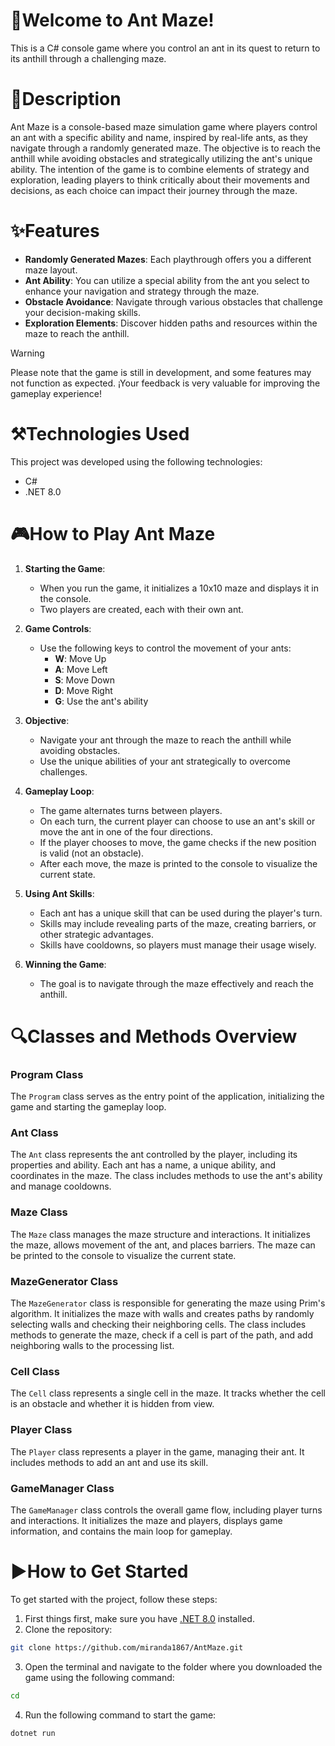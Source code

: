 # 🐜Welcome to Ant Maze! 
This is a C# console game where you control an ant in its quest to return to its anthill through a challenging maze.

# 📃Description  
Ant Maze is a console-based maze simulation game where players control an ant with a specific ability and name, inspired by real-life ants, as they navigate through a randomly generated maze. The objective is to reach the anthill while avoiding obstacles and strategically utilizing the ant's unique ability. The intention of the game is to combine elements of strategy and exploration, leading players to think critically about their movements and decisions, as each choice can impact their journey through the maze.

# ✨Features
- **Randomly Generated Mazes**: Each playthrough offers you a different maze layout.
- **Ant Ability**: You can utilize a special ability from the ant you select to enhance your navigation and strategy through the maze.
- **Obstacle Avoidance**: Navigate through various obstacles that challenge your decision-making skills.
- **Exploration Elements**: Discover hidden paths and resources within the maze to reach the anthill.

> [!WARNING] 
> Please note that the game is still in development, and some features may not function as expected. ¡Your feedback is very valuable for improving the gameplay experience!

# ⚒️Technologies Used
This project was developed using the following technologies:
- C#
- .NET 8.0

# 🎮How to Play Ant Maze

1. **Starting the Game**:
   - When you run the game, it initializes a 10x10 maze and displays it in the console.
   - Two players are created, each with their own ant.

2. **Game Controls**:
   - Use the following keys to control the movement of your ants:
     - **W**: Move Up
     - **A**: Move Left
     - **S**: Move Down
     - **D**: Move Right
     - **G**: Use the ant's ability

3. **Objective**:
   - Navigate your ant through the maze to reach the anthill while avoiding obstacles.
   - Use the unique abilities of your ant strategically to overcome challenges.

4. **Gameplay Loop**:
   - The game alternates turns between players.
   - On each turn, the current player can choose to use an ant's skill or move the ant in one of the four directions.
   - If the player chooses to move, the game checks if the new position is valid (not an obstacle).
   - After each move, the maze is printed to the console to visualize the current state.

5. **Using Ant Skills**:
   - Each ant has a unique skill that can be used during the player's turn.
   - Skills may include revealing parts of the maze, creating barriers, or other strategic advantages.
   - Skills have cooldowns, so players must manage their usage wisely.

6. **Winning the Game**:
   - The goal is to navigate through the maze effectively and reach the anthill.

# 🔍Classes and Methods Overview

### Program Class
The `Program` class serves as the entry point of the application, initializing the game and starting the gameplay loop.

### Ant Class
The `Ant` class represents the ant controlled by the player, including its properties and ability. Each ant has a name, a unique ability, and coordinates in the maze. The class includes methods to use the ant's ability and manage cooldowns.

### Maze Class
The `Maze` class manages the maze structure and interactions. It initializes the maze, allows movement of the ant, and places barriers. The maze can be printed to the console to visualize the current state.

### MazeGenerator Class
The `MazeGenerator` class is responsible for generating the maze using Prim's algorithm. It initializes the maze with walls and creates paths by randomly selecting walls and checking their neighboring cells. The class includes methods to generate the maze, check if a cell is part of the path, and add neighboring walls to the processing list.

### Cell Class
The `Cell` class represents a single cell in the maze. It tracks whether the cell is an obstacle and whether it is hidden from view.

### Player Class
The `Player` class represents a player in the game, managing their ant. It includes methods to add an ant and use its skill.

### GameManager Class
The `GameManager` class controls the overall game flow, including player turns and interactions. It initializes the maze and players, displays game information, and contains the main loop for gameplay.

# ▶️How to Get Started
To get started with the project, follow these steps:

1. First things first, make sure you have [.NET 8.0](https://dotnet.microsoft.com/download/dotnet/8.0) installed.
2. Clone the repository:
```bash
git clone https://github.com/miranda1867/AntMaze.git
```
3. Open the terminal and navigate to the folder where you downloaded the game using the following command:
```bash
cd
```
4. Run the following command to start the game:
```bash
dotnet run
```
